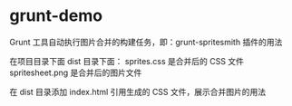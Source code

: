 # grunt-demo

Grunt 工具自动执行图片合并的构建任务，即：grunt-spritesmith 插件的用法

在项目目录下面 dist 目录下面：
    sprites.css 是合并后的 CSS 文件
    spritesheet.png 是合并后的图片文件

在 dist 目录添加 index.html 引用生成的 CSS 文件，展示合并图片的用法
